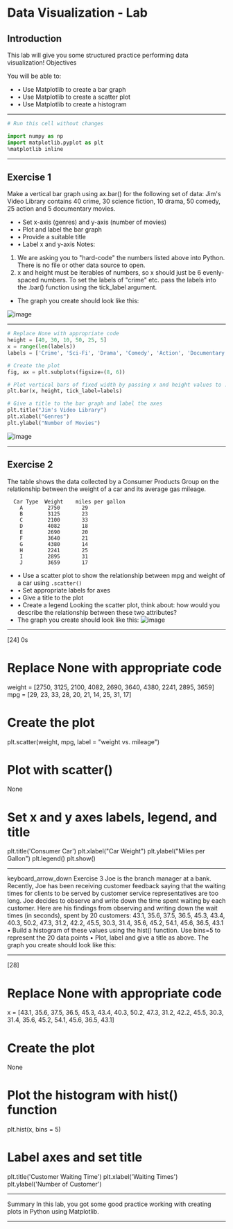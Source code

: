 # Data Visualization - Lab

## Introduction

This lab will give you some structured practice performing data visualization!
Objectives

You will be able to:
* •	Use Matplotlib to create a bar graph
* •	Use Matplotlib to create a scatter plot
* •	Use Matplotlib to create a histogram
________________________________________

```python
# Run this cell without changes

import numpy as np
import matplotlib.pyplot as plt
%matplotlib inline
```
________________________________________

## Exercise 1
Make a vertical bar graph using ax.bar() for the following set of data:
Jim's Video Library contains 40 crime, 30 science fiction, 10 drama, 50 comedy, 25 action and 5 documentary movies.
* •	Set x-axis (genres) and y-axis (number of movies)
* •	Plot and label the bar graph
* •	Provide a suitable title
* •	Label x and y-axis
Notes:
1.	We are asking you to "hard-code" the numbers listed above into Python. There is no file or other data source to open.
2.	x and height must be iterables of numbers, so x should just be 6 evenly-spaced numbers. To set the labels of "crime" etc. pass the labels into the .bar() function using the tick_label argument.
* The graph you create should look like this:

![image](https://github.com/user-attachments/assets/07da983b-5104-483d-bc08-b2ccf41f7257)

________________________________________
```python
# Replace None with appropriate code
height = [40, 30, 10, 50, 25, 5]
x = range(len(labels))
labels = ['Crime', 'Sci-Fi', 'Drama', 'Comedy', 'Action', 'Documentary']

# Create the plot
fig, ax = plt.subplots(figsize=(8, 6))

# Plot vertical bars of fixed width by passing x and height values to .bar() function
plt.bar(x, height, tick_label=labels)

# Give a title to the bar graph and label the axes
plt.title("Jim's Video Library")
plt.xlabel("Genres")
plt.ylabel("Number of Movies")
```
![image](https://github.com/user-attachments/assets/84983462-10b6-4b6d-8fb7-53c79081d5a9)

________________________________________

## Exercise 2
The table shows the data collected by a Consumer Products Group on the relationship between the weight of a car and its average gas mileage.
```
  Car Type  Weight    miles per gallon
    A        2750       29
    B        3125       23
    C        2100       33
    D        4082       18
    E        2690       20
    F        3640       21
    G        4380       14
    H        2241       25
    I        2895       31
    J        3659       17
```
* •	Use a scatter plot to show the relationship between mpg and weight of a car using `.scatter()`
* •	Set appropriate labels for axes
* •	Give a title to the plot
* •	Create a legend
Looking the scatter plot, think about: how would you describe the relationship between these two attributes?
* The graph you create should look like this:
 ![image](https://github.com/user-attachments/assets/650d7b56-4eda-4669-9e7b-a8c531d60824)

________________________________________
[24]
0s
# Replace None with appropriate code

weight = [2750, 3125, 2100, 4082, 2690, 3640, 4380, 2241, 2895, 3659]
mpg = [29, 23, 33, 28, 20, 21, 14, 25, 31, 17]

# Create the plot
plt.scatter(weight, mpg, label = "weight vs. mileage")

# Plot with scatter()
None

# Set x and y axes labels, legend, and title
plt.title('Consumer Car')
plt.xlabel("Car Weight")
plt.ylabel("Miles per Gallon")
plt.legend()
plt.show()
 
________________________________________
keyboard_arrow_down
Exercise 3
Joe is the branch manager at a bank. Recently, Joe has been receiving customer feedback saying that the waiting times for clients to be served by customer service representatives are too long. Joe decides to observe and write down the time spent waiting by each customer. Here are his findings from observing and writing down the wait times (in seconds), spent by 20 customers:
43.1, 35.6, 37.5, 36.5, 45.3, 43.4, 40.3, 50.2, 47.3, 31.2, 42.2, 45.5, 30.3, 31.4, 35.6, 45.2, 54.1, 45.6, 36.5, 43.1
•	Build a histogram of these values using the hist() function. Use bins=5 to represent the 20 data points
•	Plot, label and give a title as above.
The graph you create should look like this:
 
________________________________________
[28]
# Replace None with appropriate code

x = [43.1, 35.6, 37.5, 36.5, 45.3, 43.4,
     40.3, 50.2, 47.3, 31.2, 42.2, 45.5,
     30.3, 31.4, 35.6, 45.2, 54.1, 45.6,
     36.5, 43.1]

# Create the plot
None


# Plot the histogram with hist() function
plt.hist(x, bins = 5)

# Label axes and set title
plt.title('Customer Waiting Time')
plt.xlabel('Waiting Times')
plt.ylabel('Number of Customer')
 
________________________________________
Summary
In this lab, you got some good practice working with creating plots in Python using Matplotlib.
________________________________________

